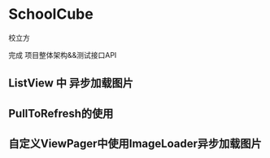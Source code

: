 # SchoolCube
校立方

完成 项目整体架构&&测试接口API

## ListView 中 异步加载图片

## PullToRefresh的使用

## 自定义ViewPager中使用ImageLoader异步加载图片